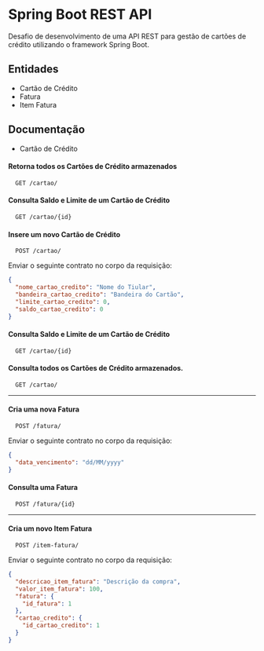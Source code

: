 # Spring Boot REST API

Desafio de desenvolvimento de uma API REST para gestão de cartões de crédito utilizando o framework Spring Boot.

## Entidades

- Cartão de Crédito
- Fatura
- Item Fatura

## Documentação

- Cartão de Crédito

#### Retorna todos os Cartões de Crédito armazenados

```http
  GET /cartao/
```

#### Consulta Saldo e Limite de um Cartão de Crédito

```http
  GET /cartao/{id}
```

#### Insere um novo Cartão de Crédito

```http
  POST /cartao/
```

Enviar o seguinte contrato no corpo da requisição:

```json
{
  "nome_cartao_credito": "Nome do Tiular",
  "bandeira_cartao_credito": "Bandeira do Cartão",
  "limite_cartao_credito": 0,
  "saldo_cartao_credito": 0
}
```

#### Consulta Saldo e Limite de um Cartão de Crédito

```http
  GET /cartao/{id}
```

#### Consulta todos os Cartões de Crédito armazenados.

```http
  GET /cartao/
```

---

#### Cria uma nova Fatura

```http
  POST /fatura/
```

Enviar o seguinte contrato no corpo da requisição:

```json
{
  "data_vencimento": "dd/MM/yyyy"
}
```

#### Consulta uma Fatura

```http
  POST /fatura/{id}
```

---

#### Cria um novo Item Fatura

```http
  POST /item-fatura/
```

Enviar o seguinte contrato no corpo da requisição:

```json
{
  "descricao_item_fatura": "Descrição da compra",
  "valor_item_fatura": 100,
  "fatura": {
    "id_fatura": 1
  },
  "cartao_credito": {
    "id_cartao_credito": 1
  }
}
```
